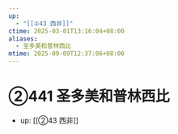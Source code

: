 ```yaml
---
up:
  - "[[②43 西非]]"
ctime: 2025-03-01T13:16:04+08:00
aliases:
  - 圣多美和普林西比
mtime: 2025-09-09T12:37:06+08:00
---
```


# ②441 圣多美和普林西比

- up: [[②43 西非]]
